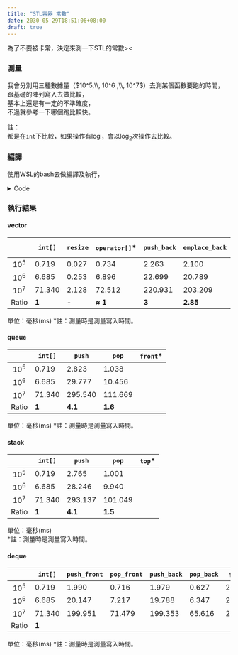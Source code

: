 ```yaml
---
title: "STL容器 常數"
date: 2030-05-29T18:51:06+08:00
draft: true
---
```


為了不要被卡常，決定來測一下STL的常數><

### 測量
我會分別用三種數據量（$10^5,\\, 10^6 ,\\, 10^7$）去測某個函數要跑的時間，  
跟基礎的陣列寫入去做比較，  
基本上還是有一定的不準確度，  
不過就參考一下哪個跑比較快。  


註：  
都是在`int`下比較，如果操作有$\log$，會以$\log_2$次操作去比較。

### 編譯
使用WSL的bash去做編譯及執行，  
<details>
  <summary>Code</summary>

```bash
g++ -Wall -std=gnu++14 -o $1.exe $1.cpp
for i in {1..10}
do
   ./$1.exe
done
```

</details>  

### 執行結果

#### vector
 
|       |`int[]`|`resize`|`operator[]`\*|`push_back`|`emplace_back`|`reserve`+<br/>`emplace_back`|`clear`|
|:-----:|-------|--------|------------|-----------|--------------|-----------------------------|-------|
|$10^5$ |0.719  |0.027   |0.734       |2.263      |2.100         |1.710                        |0.001  |
|$10^6$ |6.685  |0.253   |6.896       |22.699     |20.789        |17.454                       |0.002  |
|$10^7$ |71.340 |2.128   |72.512      |220.931    |203.209       |176.095                      |0.001  |
|Ratio  |**1**  |-    |**$\approx$ 1**|**3**      |**2.85**      |**2.5**                      |-       |

單位：毫秒(ms)
\*註：測量時是測量寫入時間。  

#### queue

|       |`int[]`|`push` |`pop`  |`front`*|
|:-----:|-------|-------|-------|------- |
|$10^5$ |0.719  |2.823  |1.038  |   |
|$10^6$ |6.685  |29.777 |10.456 |  |
|$10^7$ |71.340 |295.540|111.669| |
|Ratio  |**1**  |**4.1**|**1.6**|

單位：毫秒(ms)
\*註：測量時是測量寫入時間。  

#### stack

|       |`int[]`|`push` |`pop`  |`top`\*|
|:-----:|-------|-------|-------|-------|
|$10^5$ |0.719  |2.765  |1.001  |       |
|$10^6$ |6.685  |28.246 |9.940  |       |
|$10^7$ |71.340 |293.137|101.049|       |
|Ratio  |**1**  |**4.1**|**1.5**||

單位：毫秒(ms)  
\*註：測量時是測量寫入時間。  

#### deque

|       |`int[]`|`push_front`|`pop_front`|`push_back`|`pop_back`|`front`\*|`back`\*|`operator[]`\*|
|:-----:|-------|------------|-----------|-----------|----------|---------|--------|--------|
|$10^5$ |0.719  |1.990       |0.716      |1.979		 |0.627	    |2.524	  |3.193   |8.286	|
|$10^6$ |6.685  |20.147      |7.217      |19.788	 |6.347		|25.571	  |28.352  |80.441	|
|$10^7$ |71.340 |199.951     |71.479	 |199.353	 |65.616	|271.633  |296.145 |983.237	|
|Ratio  |**1**  |						

單位：毫秒(ms)
\*註：測量時是測量寫入時間。  